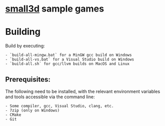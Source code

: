 [small3d](https://github.com/dimi309/small3d) sample games 
==========================================================

# Building

Build by executing:
 
	- `build-all-mingw.bat` for a MinGW gcc build on Windows 
	- `build-all-vs.bat` for a Visual Studio build on Windows
	- `build-all.sh` for gcc/llvm builds on MacOS and Linux

## Prerequisites:

The following need to be installed, with the relevant environment variables and tools accessible via the command line:

	- Some compiler, gcc, Visual Studio, clang, etc.
	- 7zip (only on Windows)
	- CMake
	- Git
